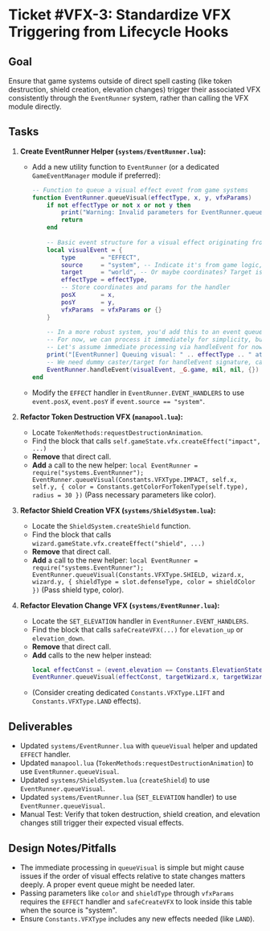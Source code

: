# Ticket #VFX-3: Standardize VFX Triggering from Lifecycle Hooks

## Goal
Ensure that game systems outside of direct spell casting (like token destruction, shield creation, elevation changes) trigger their associated VFX consistently through the `EventRunner` system, rather than calling the VFX module directly.

## Tasks

1.  **Create EventRunner Helper (`systems/EventRunner.lua`):**
    *   Add a new utility function to `EventRunner` (or a dedicated `GameEventManager` module if preferred):
        ```lua
        -- Function to queue a visual effect event from game systems
        function EventRunner.queueVisual(effectType, x, y, vfxParams)
            if not effectType or not x or not y then
                print("Warning: Invalid parameters for EventRunner.queueVisual")
                return
            end
            
            -- Basic event structure for a visual effect originating from game logic
            local visualEvent = {
                type       = "EFFECT",
                source     = "system", -- Indicate it's from game logic, not a specific spell caster
                target     = "world", -- Or maybe coordinates? Target is less relevant here.
                effectType = effectType,
                -- Store coordinates and params for the handler
                posX       = x, 
                posY       = y,
                vfxParams  = vfxParams or {} 
            }
            
            -- In a more robust system, you'd add this to an event queue.
            -- For now, we can process it immediately for simplicity, but beware of order issues.
            -- Let's assume immediate processing via handleEvent for now.
            print("[EventRunner] Queuing visual: " .. effectType .. " at " .. x .. "," .. y)
            -- We need dummy caster/target for handleEvent signature, can use nil or global game state
            EventRunner.handleEvent(visualEvent, _G.game, nil, nil, {}) 
        end
        ```
    *   Modify the `EFFECT` handler in `EventRunner.EVENT_HANDLERS` to use `event.posX`, `event.posY` if `event.source == "system"`.

2.  **Refactor Token Destruction VFX (`manapool.lua`):**
    *   Locate `TokenMethods:requestDestructionAnimation`.
    *   Find the block that calls `self.gameState.vfx.createEffect("impact", ...)`
    *   **Remove** that direct call.
    *   **Add** a call to the new helper: `local EventRunner = require("systems.EventRunner"); EventRunner.queueVisual(Constants.VFXType.IMPACT, self.x, self.y, { color = Constants.getColorForTokenType(self.type), radius = 30 })` (Pass necessary parameters like color).

3.  **Refactor Shield Creation VFX (`systems/ShieldSystem.lua`):**
    *   Locate the `ShieldSystem.createShield` function.
    *   Find the block that calls `wizard.gameState.vfx.createEffect("shield", ...)`
    *   **Remove** that direct call.
    *   **Add** a call to the new helper: `local EventRunner = require("systems.EventRunner"); EventRunner.queueVisual(Constants.VFXType.SHIELD, wizard.x, wizard.y, { shieldType = slot.defenseType, color = shieldColor })` (Pass shield type, color).

4.  **Refactor Elevation Change VFX (`systems/EventRunner.lua`):**
    *   Locate the `SET_ELEVATION` handler in `EventRunner.EVENT_HANDLERS`.
    *   Find the block that calls `safeCreateVFX(...)` for `elevation_up` or `elevation_down`.
    *   **Remove** that direct call.
    *   **Add** calls to the new helper instead:
        ```lua
        local effectConst = (event.elevation == Constants.ElevationState.AERIAL) and Constants.VFXType.EMBERLIFT or Constants.VFXType.IMPACT -- Or a specific 'LAND' effect
        EventRunner.queueVisual(effectConst, targetWizard.x, targetWizard.y, { duration = 1.0 }) 
        ```
    *   (Consider creating dedicated `Constants.VFXType.LIFT` and `Constants.VFXType.LAND` effects).

## Deliverables
-   Updated `systems/EventRunner.lua` with `queueVisual` helper and updated `EFFECT` handler.
-   Updated `manapool.lua` (`TokenMethods:requestDestructionAnimation`) to use `EventRunner.queueVisual`.
-   Updated `systems/ShieldSystem.lua` (`createShield`) to use `EventRunner.queueVisual`.
-   Updated `systems/EventRunner.lua` (`SET_ELEVATION` handler) to use `EventRunner.queueVisual`.
-   Manual Test: Verify that token destruction, shield creation, and elevation changes still trigger their expected visual effects.

## Design Notes/Pitfalls
-   The immediate processing in `queueVisual` is simple but might cause issues if the order of visual effects relative to state changes matters deeply. A proper event queue might be needed later.
-   Passing parameters like `color` and `shieldType` through `vfxParams` requires the `EFFECT` handler and `safeCreateVFX` to look inside this table when the source is "system".
-   Ensure `Constants.VFXType` includes any new effects needed (like `LAND`).